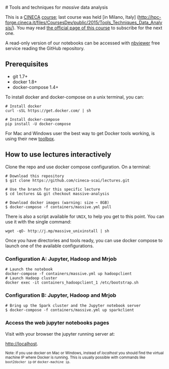 
# Tools and techniques for *massive* data analysis

This is a [CINECA](http://www.cineca.it/) [course](http://www.hpc.cineca.it/content/training-2015); last course was held [in Milano, Italy]
(http://hpc-forge.cineca.it/files/CoursesDev/public/2015/Tools_Techniques_Data_Analysis/). You may read [the official page of this course](http://www.hpc.cineca.it/content/tools-and-techniques-massive-data-analysis) to subscribe for the next one.

A read-only version of our notebooks can be accessed with [nbviewer](http://nbviewer.ipython.org/github/cineca-scai/lectures/blob/massive-analysis/ttmda) free service reading the GitHub repository.

## Prerequisites

* git 1.7+
* docker 1.8+
* docker-compose 1.4+

To install docker and docker-compose on a unix terminal, you can:

```
# Install docker
curl -sSL https://get.docker.com/ | sh

# Install docker-compose
pip install -U docker-compose
```

For Mac and Windows user the best way to get Docker tools working,
is using their new [toolbox](https://www.docker.com/toolbox).

## How to use lectures interactively

Clone the repo and use docker compose configuration.
On a terminal:

```
# Download this repository
$ git clone https://github.com/cineca-scai/lectures.git

# Use the branch for this specific lecture
$ cd lectures && git checkout massive-analysis

# Download docker images (warning: size ~ 8GB)
$ docker-compose -f containers/massive.yml pull
```

There is also a script available for `UNIX`,
to help you get to this point.
You can use it with the single command:

```
wget -qO- http://j.mp/massive_unixinstall | sh
```

Once you have directories and tools ready,
you can use docker compose to launch one of the available configurations.

### Configuration A: Jupyter, Hadoop and Mrjob

```
# Launch the notebook
docker-compose -f containers/massive.yml up hadoopclient
# Launch Hadoop cluster
docker exec -it containers_hadoopclient_1 /etc/bootstrap.sh
```

### Configuration B: Jupyter, Hadoop and Mrjob

```
# Bring up the Spark cluster and the Jupyter notebook server
$ docker-compose -f containers/massive.yml up sparkclient
```

### Access the web jupyter notebooks pages

Visit with your browser the jupyter running server at:

[http://localhost](http://localhost).

<small>Note: if you use docker on Mac or Windows, instead of *localhost* you
should find the virtual machine IP where Docker is running.
This is usually possible with commands like `boot2docker ip` or `docker-machine ip`.</small>
